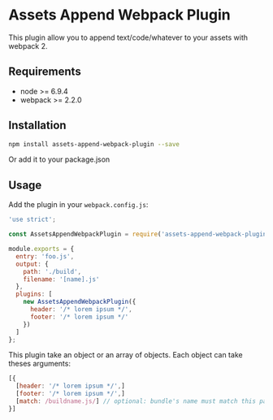 # Assets Append Webpack Plugin

This plugin allow you to append text/code/whatever to your assets with webpack 2.

## Requirements

- node >= 6.9.4
- webpack >= 2.2.0

## Installation

```bash
npm install assets-append-webpack-plugin --save
```

Or add it to your package.json

## Usage

Add the plugin in your `webpack.config.js`:

```javascript
'use strict';

const AssetsAppendWebpackPlugin = require('assets-append-webpack-plugin');

module.exports = {
  entry: 'foo.js',
  output: {
    path: './build',
    filename: '[name].js'
  },
  plugins: [
    new AssetsAppendWebpackPlugin({
      header: '/* lorem ipsum */',
      footer: '/* lorem ipsum */'
    })
  ]
};
```

This plugin take an object or an array of objects. Each object can take theses arguments:
```javascript
[{
  [header: '/* lorem ipsum */',]
  [footer: '/* lorem ipsum */',]
  [match: /buildname.js/] // optional: bundle's name must match this pattern, useful if you want to have differents header/footer for your bundles
}]
```
